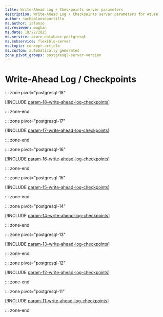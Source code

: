 ```yaml
---
title: Write-Ahead Log / Checkpoints server parameters
description: Write-Ahead Log / Checkpoints server parameters for Azure Database for PostgreSQL flexible server.
author: nachoalonsoportillo
ms.author: ialonso
ms.reviewer: maghan
ms.date: 10/27/2025
ms.service: azure-database-postgresql
ms.subservice: flexible-server
ms.topic: concept-article
ms.custom: automatically generated
zone_pivot_groups: postgresql-server-version
---
```

# Write-Ahead Log / Checkpoints


::: zone pivot="postgresql-18"

[!INCLUDE [param-18-write-ahead-log-checkpoints](./includes/param-18-write-ahead-log-checkpoints.md)]

::: zone-end


::: zone pivot="postgresql-17"

[!INCLUDE [param-17-write-ahead-log-checkpoints](./includes/param-17-write-ahead-log-checkpoints.md)]

::: zone-end


::: zone pivot="postgresql-16"

[!INCLUDE [param-16-write-ahead-log-checkpoints](./includes/param-16-write-ahead-log-checkpoints.md)]

::: zone-end


::: zone pivot="postgresql-15"

[!INCLUDE [param-15-write-ahead-log-checkpoints](./includes/param-15-write-ahead-log-checkpoints.md)]

::: zone-end


::: zone pivot="postgresql-14"

[!INCLUDE [param-14-write-ahead-log-checkpoints](./includes/param-14-write-ahead-log-checkpoints.md)]

::: zone-end


::: zone pivot="postgresql-13"

[!INCLUDE [param-13-write-ahead-log-checkpoints](./includes/param-13-write-ahead-log-checkpoints.md)]

::: zone-end


::: zone pivot="postgresql-12"

[!INCLUDE [param-12-write-ahead-log-checkpoints](./includes/param-12-write-ahead-log-checkpoints.md)]

::: zone-end


::: zone pivot="postgresql-11"

[!INCLUDE [param-11-write-ahead-log-checkpoints](./includes/param-11-write-ahead-log-checkpoints.md)]

::: zone-end


